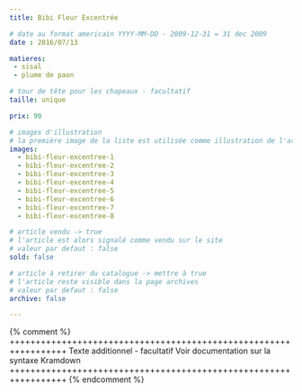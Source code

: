 ```yaml
---
title: Bibi Fleur Excentrée

# date au format americain YYYY-MM-DD - 2009-12-31 = 31 dec 2009
date : 2016/07/13

matieres:
 - sisal
 - plume de paon

# tour de tête pour les chapeaux - facultatif
taille: unique

prix: 90

# images d'illustration
# la première image de la liste est utilisée comme illustration de l'article dans les pages de listing.
images:
  - bibi-fleur-excentree-1
  - bibi-fleur-excentree-2
  - bibi-fleur-excentree-3
  - bibi-fleur-excentree-4
  - bibi-fleur-excentree-5
  - bibi-fleur-excentree-6
  - bibi-fleur-excentree-7
  - bibi-fleur-excentree-8

# article vendu -> true
# l'article est alors signalé comme vendu sur le site
# valeur par defaut : false
sold: false

# article à retirer du catalogue -> mettre à true
# l'article reste visible dans la page archives
# valeur par defaut : false
archive: false

---
```

{% comment %} +++++++++++++++++++++++++++++++++++++++++++++++++++++++++++++++++
              Texte additionnel - facultatif
              Voir documentation sur la syntaxe Kramdown
+++++++++++++++++++++++++++++++++++++++++++++++++++++++++++++++++ {% endcomment %}
